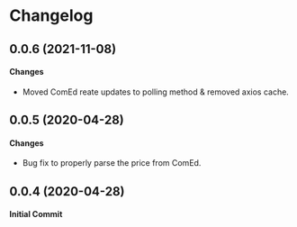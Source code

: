 # Changelog


## 0.0.6 (2021-11-08)

#### Changes

- Moved ComEd reate updates to polling method & removed axios cache.

## 0.0.5 (2020-04-28)

#### Changes

- Bug fix to properly parse the price from ComEd.

## 0.0.4 (2020-04-28)

#### Initial Commit
